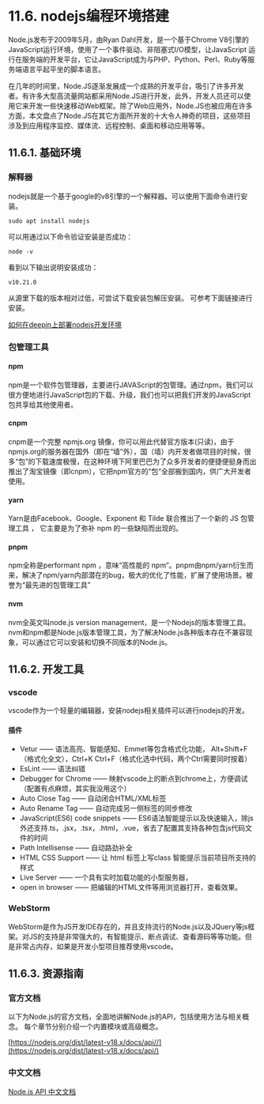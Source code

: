 # 11.6. nodejs编程环境搭建

Node.js发布于2009年5月，由Ryan Dahl开发，是一个基于Chrome V8引擎的JavaScript运行环境，使用了一个事件驱动、非阻塞式I/O模型，让JavaScript 运行在服务端的开发平台，它让JavaScript成为与PHP、Python、Perl、Ruby等服务端语言平起平坐的脚本语言。

在几年的时间里，Node.JS逐渐发展成一个成熟的开发平台，吸引了许多开发者。有许多大型高流量网站都采用Node.JS进行开发，此外，开发人员还可以使用它来开发一些快速移动Web框架。除了Web应用外，Node.JS也被应用在许多方面，本文盘点了Node.JS在其它方面所开发的十大令人神奇的项目，这些项目涉及到应用程序监控、媒体流、远程控制、桌面和移动应用等等。

## 11.6.1. 基础环境

### 解释器

nodejs就是一个基于google的v8引擎的一个解释器。可以使用下面命令进行安装。

```Shell
sudo apt install nodejs
```

可以用通过以下命令验证安装是否成功：

```Shell
node -v
```

看到以下输出说明安装成功：

```Shell
v10.21.0
```

从源里下载的版本相对过低，可尝试下载安装包解压安装。
可参考下面链接进行安装。

[如何在deepin上部署nodejs开发环境](https://wiki.deepin.org/zh/如何在deepin上部署nodejs开发环境)

### 包管理工具

#### npm

npm是一个软件包管理器，主要进行JAVAScript的包管理。通过npm，我们可以很方便地进行JavaScript包的下载、升级，我们也可以把我们开发的JavaScript包共享给其他使用者。

#### cnpm

cnpm是一个完整 npmjs.org 镜像，你可以用此代替官方版本(只读)，由于npmjs.org的服务器在国外（即在“墙”外），国（墙）内开发者做项目的时候，很多“包”的下载速度极慢，在这种环境下阿里巴巴为了众多开发者的便捷便挺身而出推出了淘宝镜像（即cnpm），它把npm官方的“包”全部搬到国内，供广大开发者使用。

#### yarn

Yarn是由Facebook、Google、Exponent 和 Tilde 联合推出了一个新的 JS 包管理工具 ， 它主要是为了弥补 npm 的一些缺陷而出现的。

#### pnpm

npm全称是performant npm ，意味“高性能的 npm”。pnpm由npm/yarn衍生而来，解决了npm/yarn内部潜在的bug，极大的优化了性能，扩展了使用场景。被誉为“最先进的包管理工具”

#### nvm

nvm全英文叫node.js version management，是一个Nodejs的版本管理工具。nvm和npm都是Node.js版本管理工具，为了解决Node.js各种版本存在不兼容现象，可以通过它可以安装和切换不同版本的Node.js。

## 11.6.2. 开发工具

### vscode

vscode作为一个轻量的编辑器，安装nodejs相关插件可以进行nodejs的开发。

#### 插件

- Vetur —— 语法高亮、智能感知、Emmet等包含格式化功能， Alt+Shift+F （格式化全文），Ctrl+K Ctrl+F（格式化选中代码，两个Ctrl需要同时按着）
- EsLint —— 语法纠错
- Debugger for Chrome —— 映射vscode上的断点到chrome上，方便调试（配置有点麻烦，其实我没用这个）
- Auto Close Tag —— 自动闭合HTML/XML标签
- Auto Rename Tag —— 自动完成另一侧标签的同步修改
- JavaScript(ES6) code snippets —— ES6语法智能提示以及快速输入，除js外还支持.ts，.jsx，.tsx，.html，.vue，省去了配置其支持各种包含js代码文件的时间
- Path Intellisense —— 自动路劲补全
- HTML CSS Support —— 让 html 标签上写class 智能提示当前项目所支持的样式
- Live Server —— 一个具有实时加载功能的小型服务器，
- open in browser —— 把编辑的HTML文件等用浏览器打开，查看效果。

### WebStorm

WebStorm是作为JS开发IDE存在的，并且支持流行的Node.js以及JQuery等js框架。对JS的支持是非常强大的，有智能提示、断点调试、查看源码等等功能。但是非常占内存，如果是开发小型项目推荐使用vscode。

## 11.6.3. 资源指南

### 官方文档

以下为Node.js的官方文档，全面地讲解Node.js的API，包括使用方法与相关概念。 每个章节分别介绍一个内置模块或高级概念。

[https://nodejs.org/dist/latest-v18.x/docs/api//](https://nodejs.org/dist/latest-v18.x/docs/api/)

### 中文文档

[Node.js API 中文文档](https://github.com/nodejscn/node-api-cn)

